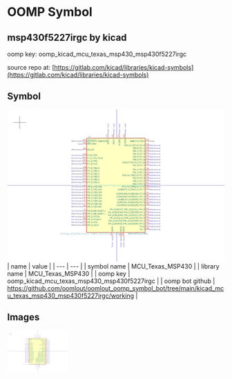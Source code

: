 # OOMP Symbol  
## msp430f5227irgc  by kicad  
  
oomp key: oomp_kicad_mcu_texas_msp430_msp430f5227irgc  
  
source repo at: [https://gitlab.com/kicad/libraries/kicad-symbols](https://gitlab.com/kicad/libraries/kicad-symbols)  
## Symbol  
  
[![working.png](working_600.png)](working.png)  
| name | value | 
| --- | --- | 
| symbol name | MCU_Texas_MSP430 | 
| library name | MCU_Texas_MSP430 | 
| oomp key | oomp_kicad_mcu_texas_msp430_msp430f5227irgc | 
| oomp bot github | https://github.com/oomlout/oomlout_oomp_symbol_bot/tree/main/kicad_mcu_texas_msp430_msp430f5227irgc/working | 
## Images  
  
[![working.png](working_140.png)](working.png)  
